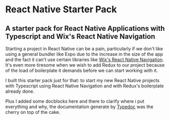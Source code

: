# React Native Starter Pack

## A starter pack for React Native Applications with Typescript and Wix's React Native Navigation

Starting a project in React Native can be a pain, particularly if we don't
like using a general bundler like Expo due to the increase in the size of the
app and the fact it can't use certain libraries like [Wix's React Native Navigation](https://wix.github.io/react-native-navigation/#/).
It's even more tiresome when we wish to add Redux to our project because of the load of
boilerplate it demands before we can start working with it.

I built this starter pack just for that: to start my new React Native projects with
Typescript using React Native Navigation and with Redux's boilerplate already
done.

Plus I added some docblocks here and there to clarify where i put everything and why,
the documentation generate by [Typedoc](https://github.com/TypeStrong/typedoc)
was the cherry on top of the cake.
